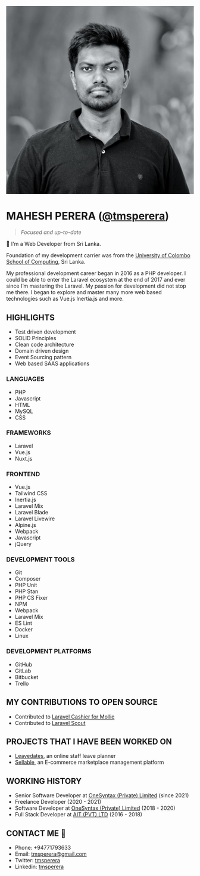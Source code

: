 ![Me](/docs/assets/images/me.jpeg)

# MAHESH PERERA ([@tmsperera](https://twitter.com/tmsperera))
> _Focused and up-to-date_

👋 I'm a Web Developer from Sri Lanka. 

Foundation of my development carrier was from the [University of Colombo School of Computing](https://ucsc.cmb.ac.lk/), Sri Lanka.

My professional development career began in 2016 as a PHP developer. I could be able to enter the Laravel ecosystem at the end of 2017 and ever since I’m mastering the Laravel. My passion for development did not stop me there. I began to explore and master many more web based technologies such as Vue.js Inertia.js and more.

## HIGHLIGHTS
- Test driven development
- SOLID Principles
- Clean code architecture
- Domain driven design 
- Event Sourcing pattern
- Web based SAAS applications

### LANGUAGES
- PHP
- Javascript
- HTML
- MySQL
- CSS

### FRAMEWORKS
- Laravel
- Vue.js
- Nuxt.js

### FRONTEND
- Vue.js
- Tailwind CSS
- Inertia.js
- Laravel Mix
- Laravel Blade
- Laravel Livewire
- Alpine.js
- Webpack
- Javascript
- jQuery

### DEVELOPMENT TOOLS
- Git
- Composer
- PHP Unit
- PHP Stan
- PHP CS Fixer
- NPM
- Webpack
- Laravel Mix
- ES Lint
- Docker
- Linux

### DEVELOPMENT PLATFORMS
- GitHub
- GitLab
- Bitbucket
- Trello

## MY CONTRIBUTIONS TO OPEN SOURCE
- Contributed to [Laravel Cashier for Mollie](https://github.com/mollie/laravel-cashier-mollie)
- Contributed to [Laravel Scout](https://github.com/laravel/scout)

## PROJECTS THAT I HAVE BEEN WORKED ON
- [Leavedates](https://www.leavedates.com/), an online staff leave planner
- [Sellable](https://sellable.app/), an E-commerce marketplace management platform

## WORKING HISTORY
- Senior Software Developer at [OneSyntax (Private) Limited](https://www.onesyntax.com/) (since 2021)
- Freelance Developer (2020 - 2021)
- Software Developer at [OneSyntax (Private) Limited](https://www.onesyntax.com/) (2018 - 2020)
- Full Stack Developer at [AIT (PVT) LTD](https://www.facebook.com/aitlab.lk) (2016 - 2018)

## CONTACT ME 🤙
- Phone: +94771793633
- Email: tmsperera@gmail.com
- Twitter: [tmsperera](https://twitter.com/tmsperera)
- Linkedin: [tmsperera](https://www.linkedin.com/in/tmsperera/)
